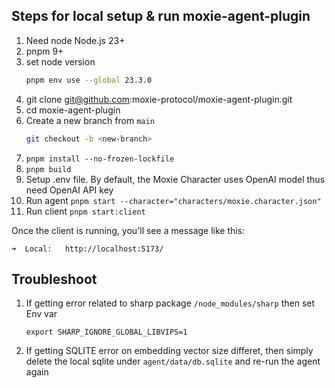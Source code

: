 ## Steps for local setup & run moxie-agent-plugin

1. Need node Node.js 23+
2. pnpm 9+
3. set node version
    ```bash
    pnpm env use --global 23.3.0
    ```
4. git clone git@github.com:moxie-protocol/moxie-agent-plugin.git
5. cd moxie-agent-plugin
6. Create a new branch from `main`
    ```sh
    git checkout -b <new-branch>
    ```
7. `pnpm install --no-frozen-lockfile`
8. `pnpm build`
9. Setup .env file. By default, the Moxie Character uses OpenAI model thus need OpenAI API key
10. Run agent `pnpm start --character="characters/moxie.character.json"`
11. Run client `pnpm start:client`

Once the client is running, you'll see a message like this:

```
➜  Local:   http://localhost:5173/
```

## Troubleshoot

1. If getting error related to sharp package `/node_modules/sharp` then set Env var
    ```
    export SHARP_IGNORE_GLOBAL_LIBVIPS=1
    ```
2. If getting SQLITE error on embedding vector size differet, then simply delete the local sqlite under `agent/data/db.sqlite` and re-run the agent again

